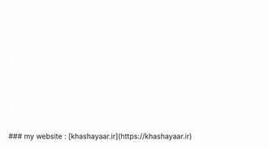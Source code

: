 <h1 style="color:white">
:wave: Hollo everybody 
</h1>
<h4 style="color:white">
I am khashayar , an engineering student at  Tehran Kharazmi University , a web and web application developer <br>
My skills : <br>
🟠 html <br>
🔵 css ( bootstrap ) <br>
🟢 c# <br>
🟣 php ( php-oop , php-mvc , wordpress ) <br>
🟠 javascript & Jquery <br>
🔵 python <br>
</h4>
### my website : [khashayaar.ir](https://khashayaar.ir)
